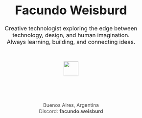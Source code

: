 <div align="center">
  
  <h1 style="font-weight:700; font-size:2.5rem; margin-bottom:24px;">Facundo Weisburd</h1>
  
  <p style="font-size:1.15rem; margin-bottom:36px;">
    Creative technologist exploring the edge between technology, design, and human imagination.<br>
    Always learning, building, and connecting ideas.
  </p>
  
  <br>
  
  <div>
    <img src="https://skillicons.dev/icons?i=js,ts,react,py,nodejs,html,css,figma,ai,linux&theme=light" height="48" style="margin-bottom:30px;"/>
  </div>
  
  <br>
  
  <p style="font-size:1rem; color:#555; margin-top:38px;">
    Buenos Aires, Argentina <br>
    Discord: <b>facundo.weisburd</b>
  </p>
  
</div>
